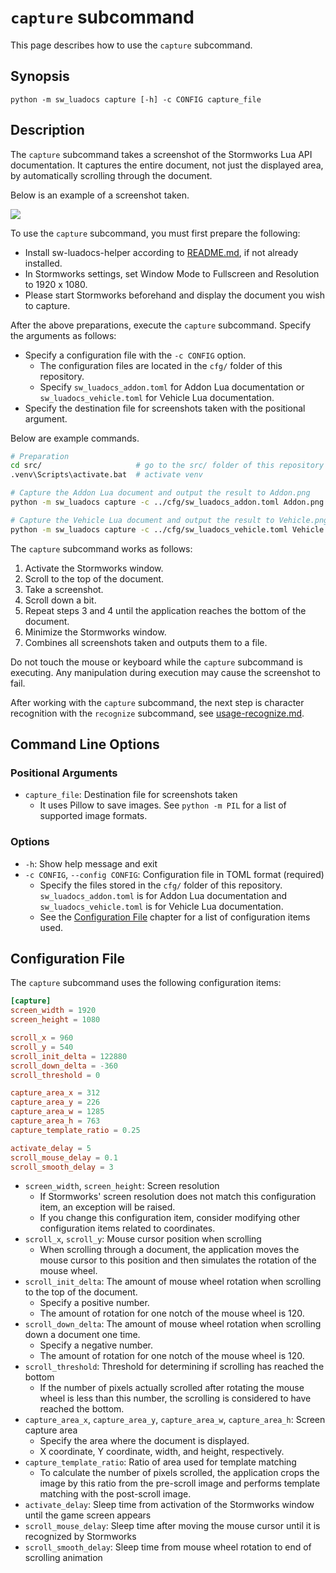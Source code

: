 # `capture` subcommand
This page describes how to use the `capture` subcommand.

## Synopsis
```
python -m sw_luadocs capture [-h] -c CONFIG capture_file
```

## Description
The `capture` subcommand takes a screenshot of the Stormworks Lua API documentation. It captures the entire document, not just the displayed area, by automatically scrolling through the document.

Below is an example of a screenshot taken.

![](https://i.imgur.com/fOfsdKn.png)

To use the `capture` subcommand, you must first prepare the following:
- Install sw-luadocs-helper according to [README.md](README.md#Installation), if not already installed.
- In Stormworks settings, set Window Mode to Fullscreen and Resolution to 1920 x 1080.
- Please start Stormworks beforehand and display the document you wish to capture.

After the above preparations, execute the `capture` subcommand. Specify the arguments as follows:
- Specify a configuration file with the `-c CONFIG` option.
  - The configuration files are located in the `cfg/` folder of this repository.
  - Specify `sw_luadocs_addon.toml` for Addon Lua documentation or `sw_luadocs_vehicle.toml` for Vehicle Lua documentation.
- Specify the destination file for screenshots taken with the positional argument.

Below are example commands.
```sh
# Preparation
cd src/                     # go to the src/ folder of this repository
.venv\Scripts\activate.bat  # activate venv

# Capture the Addon Lua document and output the result to Addon.png
python -m sw_luadocs capture -c ../cfg/sw_luadocs_addon.toml Addon.png

# Capture the Vehicle Lua document and output the result to Vehicle.png
python -m sw_luadocs capture -c ../cfg/sw_luadocs_vehicle.toml Vehicle.png
```

The `capture` subcommand works as follows:
1. Activate the Stormworks window.
2. Scroll to the top of the document.
3. Take a screenshot.
4. Scroll down a bit.
5. Repeat steps 3 and 4 until the application reaches the bottom of the document.
6. Minimize the Stormworks window.
7. Combines all screenshots taken and outputs them to a file.

Do not touch the mouse or keyboard while the `capture` subcommand is executing. Any manipulation during execution may cause the screenshot to fail.

After working with the `capture` subcommand, the next step is character recognition with the `recognize` subcommand, see [usage-recognize.md](usage-recognize.md).

## Command Line Options
### Positional Arguments
- `capture_file`: Destination file for screenshots taken
  - It uses Pillow to save images. See `python -m PIL` for a list of supported image formats.

### Options
- `-h`: Show help message and exit
- `-c CONFIG`, `--config CONFIG`: Configuration file in TOML format (required)
  - Specify the files stored in the `cfg/` folder of this repository. `sw_luadocs_addon.toml` is for Addon Lua documentation and `sw_luadocs_vehicle.toml` is for Vehicle Lua documentation.
  - See the [Configuration File](#Configuration-File) chapter for a list of configuration items used.

## Configuration File
The `capture` subcommand uses the following configuration items:

```toml
[capture]
screen_width = 1920
screen_height = 1080

scroll_x = 960
scroll_y = 540
scroll_init_delta = 122880
scroll_down_delta = -360
scroll_threshold = 0

capture_area_x = 312
capture_area_y = 226
capture_area_w = 1285
capture_area_h = 763
capture_template_ratio = 0.25

activate_delay = 5
scroll_mouse_delay = 0.1
scroll_smooth_delay = 3
```

- `screen_width`, `screen_height`: Screen resolution
  - If Stormworks' screen resolution does not match this configuration item, an exception will be raised.
  - If you change this configuration item, consider modifying other configuration items related to coordinates.
- `scroll_x`, `scroll_y`: Mouse cursor position when scrolling
  - When scrolling through a document, the application moves the mouse cursor to this position and then simulates the rotation of the mouse wheel.
- `scroll_init_delta`: The amount of mouse wheel rotation when scrolling to the top of the document.
  - Specify a positive number.
  - The amount of rotation for one notch of the mouse wheel is 120.
- `scroll_down_delta`: The amount of mouse wheel rotation when scrolling down a document one time.
  - Specify a negative number.
  - The amount of rotation for one notch of the mouse wheel is 120.
- `scroll_threshold`: Threshold for determining if scrolling has reached the bottom
  - If the number of pixels actually scrolled after rotating the mouse wheel is less than this number, the scrolling is considered to have reached the bottom.
- `capture_area_x`, `capture_area_y`, `capture_area_w`, `capture_area_h`: Screen capture area
  - Specify the area where the document is displayed.
  - X coordinate, Y coordinate, width, and height, respectively.
- `capture_template_ratio`: Ratio of area used for template matching
  - To calculate the number of pixels scrolled, the application crops the image by this ratio from the pre-scroll image and performs template matching with the post-scroll image.
- `activate_delay`: Sleep time from activation of the Stormworks window until the game screen appears
- `scroll_mouse_delay`: Sleep time after moving the mouse cursor until it is recognized by Stormworks
- `scroll_smooth_delay`: Sleep time from mouse wheel rotation to end of scrolling animation
